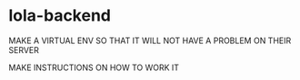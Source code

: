 # lola-backend

MAKE A VIRTUAL ENV SO THAT IT WILL NOT HAVE A PROBLEM ON THEIR SERVER

MAKE INSTRUCTIONS ON HOW TO WORK IT